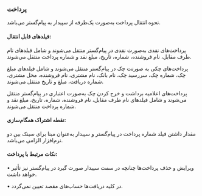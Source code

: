 ### پرداخت 

نحوه انتقال پرداخت به‌صورت یک‌طرفه از سپیدار به پیام‌گستر می‌باشد.

#### فیلدهای قابل انتقال: 

پرداخت‌های نقدی به‌صورت نقدی در پیام‌گستر منتقل می‌شوند و شامل فیلدهای نام طرف مقابل، نام فروشنده، شماره، تاریخ، مبلغ نقد و شماره پرداخت منتقل می‌شوند.

پرداخت‌های چکی به صورتت چک در پیام‌گستر منتقل می‌شوند و شامل فیلدهای مبلغ چک، شماره چک، سررسید چک، نام بانک، نام مشتری، نام فروشنده، محل مشتری، شماره دریافت، مبلغ و تاریخ منتقل می‌شوند.

پرداخت‌های اعلامیه برداشت و خرج کردن چک به‌صورت اعتباری در پیام‌گستر منتقل می‌شوند و شامل فیلدهای نام طرف مقابل، نام فروشنده، شماره، تاریخ، مبلغ نقد و شماره پرداخت منتقل می‌شوند.

#### نقطه اشتراک همگام‌سازی:

مقدار داشتن فیلد شماره پرداخت در پیام‌گستر و سپیدار به‌عنوان مبنا برای سینک بین دو نرم‌افزار الزامی می‌باشد.

#### نکات مرتبط با پرداخت:

•    ویرایش و حذف پرداخت‌ها چنانچه در سمت سپیدار صورت گیرد در پیام‌گستر نیز تأثیر خواهد داشت.

•    در کلیه دریافت‌ها حساب‌های مقصد تعیین نمی‌گردد.
